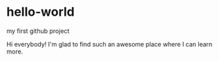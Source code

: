# hello-world
my first github project


Hi everybody!
I'm glad to find such an awesome place where I can learn more.
